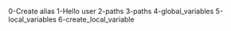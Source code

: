 0-Create alias
1-Hello user
2-paths
3-paths
4-global_variables
5-local_variables
6-create_local_variable
